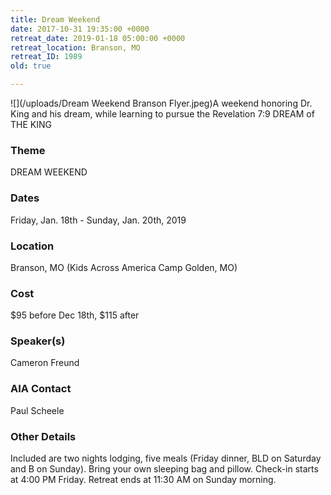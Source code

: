 ```yaml
---
title: Dream Weekend
date: 2017-10-31 19:35:00 +0000
retreat_date: 2019-01-18 05:00:00 +0000
retreat_location: Branson, MO
retreat_ID: 1989
old: true

---
```

![](/uploads/Dream Weekend Branson Flyer.jpeg)A weekend honoring Dr. King and his dream, while learning to pursue the Revelation 7:9 DREAM of THE KING

### Theme

DREAM WEEKEND

### Dates

Friday, Jan. 18th -  Sunday, Jan. 20th, 2019

### Location

Branson, MO (Kids Across America Camp Golden, MO)

### Cost

$95 before Dec 18th, $115 after

### Speaker(s)

Cameron Freund

### AIA Contact

Paul Scheele

### Other Details

Included are two nights lodging, five meals (Friday dinner, BLD on Saturday and B on Sunday). Bring your own sleeping bag and pillow. Check-in starts at 4:00 PM Friday. Retreat ends at 11:30 AM on Sunday morning.